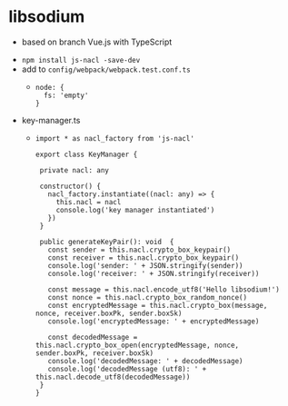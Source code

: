 # libsodium

* based on branch Vue.js with TypeScript
<!-- * `npm install node-gyp -g`
* `npm install sodium --save-dev`
  * https://github.com/paixaop/node-sodium -->
* `npm install js-nacl -save-dev`
* add to `config/webpack/webpack.test.conf.ts`
  * ```
    node: {
      fs: 'empty'
    }
    ```
* key-manager.ts
  * ```
    import * as nacl_factory from 'js-nacl'

    export class KeyManager {

     private nacl: any

     constructor() {
       nacl_factory.instantiate((nacl: any) => {
         this.nacl = nacl
         console.log('key manager instantiated')
       })
     }

     public generateKeyPair(): void  {
       const sender = this.nacl.crypto_box_keypair()
       const receiver = this.nacl.crypto_box_keypair()
       console.log('sender: ' + JSON.stringify(sender))
       console.log('receiver: ' + JSON.stringify(receiver))

       const message = this.nacl.encode_utf8('Hello libsodium!')
       const nonce = this.nacl.crypto_box_random_nonce()
       const encryptedMessage = this.nacl.crypto_box(message, nonce, receiver.boxPk, sender.boxSk)
       console.log('encryptedMessage: ' + encryptedMessage)

       const decodedMessage = this.nacl.crypto_box_open(encryptedMessage, nonce, sender.boxPk, receiver.boxSk)
       console.log('decodedMessage: ' + decodedMessage)
       console.log('decodedMessage (utf8): ' + this.nacl.decode_utf8(decodedMessage))
     }
    }
    ```
